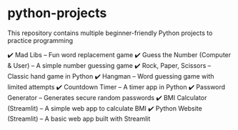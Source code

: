 # python-projects
 This repository contains multiple beginner-friendly Python projects to practice programming
 
✔️ Mad Libs – Fun word replacement game
✔️ Guess the Number (Computer & User) – A simple number guessing game
✔️ Rock, Paper, Scissors – Classic hand game in Python
✔️ Hangman – Word guessing game with limited attempts
✔️ Countdown Timer – A timer app in Python
✔️ Password Generator – Generates secure random passwords
✔️ BMI Calculator (Streamlit) – A simple web app to calculate BMI
✔️ Python Website (Streamlit) – A basic web app built with Streamlit


